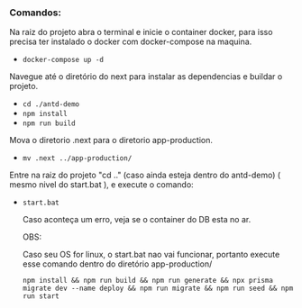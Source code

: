 ### Comandos:

Na raiz do projeto abra o terminal e inicie o container docker, para isso precisa ter instalado o docker com docker-compose na maquina.
- ```docker-compose up -d```

Navegue até o diretório do next para instalar as dependencias e buildar o projeto.

- ```cd ./antd-demo```
- ```npm install```
- ```npm run build```

Mova o diretorio .next para o diretorio app-production.

- ```mv .next ../app-production/```

Entre na raiz do projeto "cd .." (caso ainda esteja dentro do antd-demo) ( mesmo nivel do start.bat ), e execute o comando:

- ```start.bat```

  Caso aconteça um erro, veja se o container do DB esta no ar.

  OBS:

  Caso seu OS for linux, o start.bat nao vai funcionar, portanto execute esse comando dentro do diretório app-production/

  ```npm install && npm run build && npm run generate && npx prisma migrate dev --name deploy && npm run migrate && npm run seed && npm run start```
